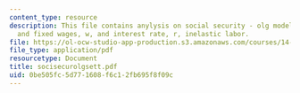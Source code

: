 ```yaml
---
content_type: resource
description: This file contains anylysis on social security - olg models with certainity
  and fixed wages, w, and interest rate, r, inelastic labor.
file: https://ol-ocw-studio-app-production.s3.amazonaws.com/courses/14-472-public-economics-ii-spring-2004/0be505fc5d771608f6c12fb695f8f09c_socisecurolgsett.pdf
file_type: application/pdf
resourcetype: Document
title: socisecurolgsett.pdf
uid: 0be505fc-5d77-1608-f6c1-2fb695f8f09c
---
```

